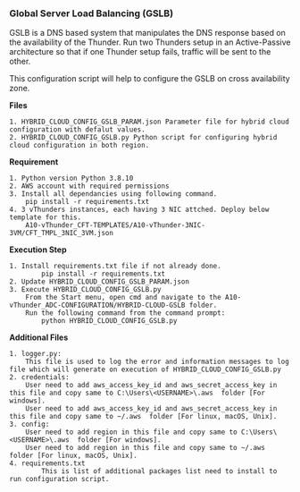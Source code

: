 ### Global Server Load Balancing (GSLB)
GSLB is a DNS based system that manipulates the DNS response based on the availability of the Thunder. Run two Thunders setup in an Active-Passive architecture so that if one Thunder setup fails, traffic will be sent to the other.

This configuration script will help to configure the GSLB on cross availability zone.

**Files**

    1. HYBRID_CLOUD_CONFIG_GSLB_PARAM.json Parameter file for hybrid cloud configuration with defalut values.
    2. HYBRID_CLOUD_CONFIG_GSLB.py Python script for configuring hybrid cloud configuration in both region.

**Requirement**

    1. Python version Python 3.8.10
    2. AWS account with required permissions
	3. Install all dependancies using following command. 
        pip install -r requirements.txt
    4. 3 vThunders instances, each having 3 NIC attched. Deploy below template for this.
        A10-vThunder_CFT-TEMPLATES/A10-vThunder-3NIC-3VM/CFT_TMPL_3NIC_3VM.json

**Execution Step**

    1. Install requirements.txt file if not already done.
            pip install -r requirements.txt
    2. Update HYBRID_CLOUD_CONFIG_GSLB_PARAM.json
    3. Execute HYBRID_CLOUD_CONFIG_GSLB.py
	    From the Start menu, open cmd and navigate to the A10-vThunder_ADC-CONFIGURATION/HYBRID-CLOUD-GSLB folder.	
	    Run the following command from the command prompt:
            python HYBRID_CLOUD_CONFIG_GSLB.py

**Additional Files**

	1. logger.py:
		This file is used to log the error and information messages to log file which will generate on execution of HYBRID_CLOUD_CONFIG_GSLB.py
	2. credentials:
		User need to add aws_access_key_id and aws_secret_access_key in this file and copy same to C:\Users\<USERNAME>\.aws  folder [For windows].
		User need to add aws_access_key_id and aws_secret_access_key in this file and copy same to ~/.aws  folder [For linux, macOS, Unix].
	3. config:
		User need to add region in this file and copy same to C:\Users\<USERNAME>\.aws  folder [For windows].
		User need to add region in this file and copy same to ~/.aws  folder [For linux, macOS, Unix].
	4. requirements.txt
     		This is list of additional packages list need to install to run configuration script. 
